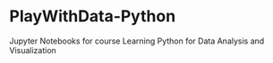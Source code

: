 # PlayWithData-Python
Jupyter Notebooks for course Learning Python for Data Analysis and Visualization
